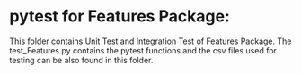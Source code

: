 # pytest for Features Package:

This folder contains Unit Test and Integration Test of Features Package. The test_Features.py contains the pytest functions and the csv files used for testing can be also found in this folder.
